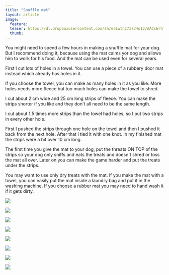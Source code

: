 ```yaml
---
title: "Snuffle mat"
layout: article
image:
  feature:
  teaser: https://dl.dropboxusercontent.com/sh/ea1wtnz7z734o12/AACsWrhTZPD6jglbWNPtOIoNa/aktivointi/fleecematto/DS16409-245px.jpg
  thumb:
---
```


You might need to spend a few hours in making a snuffle mat for your dog. But I recommend doing it, because using the mat calms yor dog and allows him to work for his food. And the mat can be used even for several years.

First I cut lots of holes in a towel. You can use a piece of a rubbery door mat instead which already has holes in it.

If you choose the towel, you can make as many holes in it as you like. More holes needs more fleece but too much holes can make the towel to shred.

I cut about 2 cm wide and 25 cm long strips of fleece. You can make the strips shorter if you like and they don't all need to be the same length.

I cut about 1,5 times more strips than the towel had holes, so I put two strips in every other hole.

First I pushed the strips through one hole on the towel and then I pushed it back from the next hole. After that I tied it with one knot. In my finished mat the strips were a bit over 10 cm long.

The first time you give the mat to your dog, put the threats ON TOP of the strips so your dog only sniffs and eats the treats and doesn't shred or toss the mat all over. Later on you can make the game harder and put the treats under the strips.

You may want to use only dry treats with the mat. If you make the mat with a towel, you can easily put the mat inside a laundry bag and put it in the washing machine. If you choose a rubber mat you may need to hand wash it if it gets dirty.

[![](https://dl.dropboxusercontent.com/sh/ea1wtnz7z734o12/AAA3N2KbzIU6_nYLrQ4y29Dsa/aktivointi/fleecematto/DS16645-800px.jpg)](https://dl.dropboxusercontent.com/sh/ea1wtnz7z734o12/AADaVdAODgjzdvrhUYSiI1tua/aktivointi/fleecematto/DS16645.jpg)

[![](https://dl.dropboxusercontent.com/sh/ea1wtnz7z734o12/AACQ_h8LF4xulkZQ_SJmJirHa/aktivointi/fleecematto/DS16649-800px.jpg)](https://dl.dropboxusercontent.com/sh/ea1wtnz7z734o12/AADrfEL3DG8vEAGXRwDps-E7a/aktivointi/fleecematto/DS16649.jpg)

[![](https://dl.dropboxusercontent.com/sh/ea1wtnz7z734o12/AAA-4jBPF9k9moouLDQd8zOla/aktivointi/fleecematto/DS16370-800px.jpg)](https://dl.dropboxusercontent.com/sh/ea1wtnz7z734o12/AADPQbB3Vjegzsq5XHO_zkdBa/aktivointi/fleecematto/DS16370.jpg)

[![](https://dl.dropboxusercontent.com/sh/ea1wtnz7z734o12/AACHwkvUqUFl1ajnoEwSkiLBa/aktivointi/fleecematto/DS16386-800px.jpg)](https://dl.dropboxusercontent.com/sh/ea1wtnz7z734o12/AAAbUabrAkrCdEtpNZEMP-3Aa/aktivointi/fleecematto/DS16386.jpg)

[![](https://dl.dropboxusercontent.com/sh/ea1wtnz7z734o12/AACLJfAanUXcD8Ieo5vxYar7a/aktivointi/fleecematto/DS16409-800px.jpg)](https://dl.dropboxusercontent.com/sh/ea1wtnz7z734o12/AABvRhWGSSFfuhqd0ZLA04i2a/aktivointi/fleecematto/DS16409.jpg)

[![](https://dl.dropboxusercontent.com/sh/ea1wtnz7z734o12/AAArBCXBTvcahRXsUqWPyZpda/aktivointi/fleecematto/DS16401-800px.jpg)](https://dl.dropboxusercontent.com/sh/ea1wtnz7z734o12/AABHJI7QWzf5mF8Kk2g4f8-Ta/aktivointi/fleecematto/DS16401.jpg)

[![](https://dl.dropboxusercontent.com/sh/ea1wtnz7z734o12/AACWWAbEIG1KaRTEpA0M7k60a/aktivointi/fleecematto/DS16431-800px.jpg)](https://dl.dropboxusercontent.com/sh/ea1wtnz7z734o12/AACISAilmecqqeFkF5_FV_aVa/aktivointi/fleecematto/DS16431.jpg)

[![](https://dl.dropboxusercontent.com/sh/ea1wtnz7z734o12/AADJI5h8Nd32C1STMY3W2Axsa/aktivointi/fleecematto/fleecematto_kollaasi-800px.jpg)](https://dl.dropboxusercontent.com/sh/ea1wtnz7z734o12/AADdEqBfmgLbIZR0nozo-v6da/aktivointi/fleecematto/fleecematto_kollaasi.jpg)

